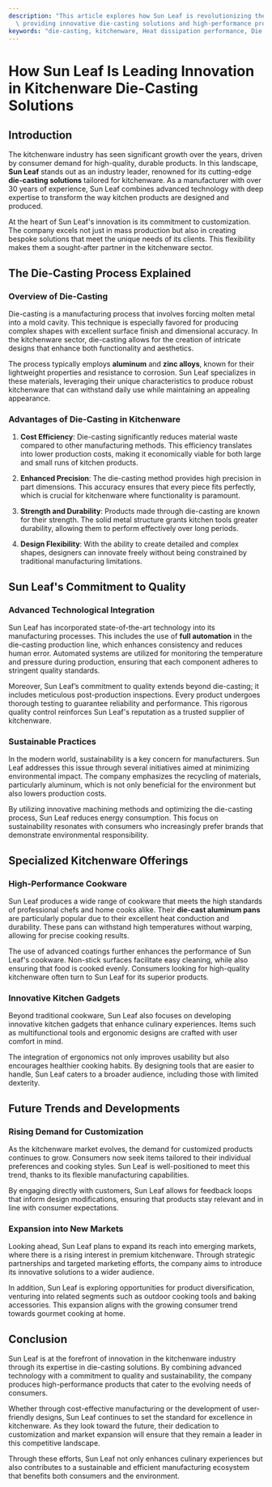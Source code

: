 ```yaml
---
description: "This article explores how Sun Leaf is revolutionizing the kitchenware industry by\
  \ providing innovative die-casting solutions and high-performance products."
keywords: "die-casting, kitchenware, Heat dissipation performance, Die casting process"
---
```

# How Sun Leaf Is Leading Innovation in Kitchenware Die-Casting Solutions

## Introduction

The kitchenware industry has seen significant growth over the years, driven by consumer demand for high-quality, durable products. In this landscape, **Sun Leaf** stands out as an industry leader, renowned for its cutting-edge **die-casting solutions** tailored for kitchenware. As a manufacturer with over 30 years of experience, Sun Leaf combines advanced technology with deep expertise to transform the way kitchen products are designed and produced.

At the heart of Sun Leaf's innovation is its commitment to customization. The company excels not just in mass production but also in creating bespoke solutions that meet the unique needs of its clients. This flexibility makes them a sought-after partner in the kitchenware sector.

## The Die-Casting Process Explained

### Overview of Die-Casting

Die-casting is a manufacturing process that involves forcing molten metal into a mold cavity. This technique is especially favored for producing complex shapes with excellent surface finish and dimensional accuracy. In the kitchenware sector, die-casting allows for the creation of intricate designs that enhance both functionality and aesthetics.

The process typically employs **aluminum** and **zinc alloys**, known for their lightweight properties and resistance to corrosion. Sun Leaf specializes in these materials, leveraging their unique characteristics to produce robust kitchenware that can withstand daily use while maintaining an appealing appearance.

### Advantages of Die-Casting in Kitchenware

1. **Cost Efficiency**: Die-casting significantly reduces material waste compared to other manufacturing methods. This efficiency translates into lower production costs, making it economically viable for both large and small runs of kitchen products.

2. **Enhanced Precision**: The die-casting method provides high precision in part dimensions. This accuracy ensures that every piece fits perfectly, which is crucial for kitchenware where functionality is paramount.

3. **Strength and Durability**: Products made through die-casting are known for their strength. The solid metal structure grants kitchen tools greater durability, allowing them to perform effectively over long periods.

4. **Design Flexibility**: With the ability to create detailed and complex shapes, designers can innovate freely without being constrained by traditional manufacturing limitations.

## Sun Leaf's Commitment to Quality

### Advanced Technological Integration

Sun Leaf has incorporated state-of-the-art technology into its manufacturing processes. This includes the use of **full automation** in the die-casting production line, which enhances consistency and reduces human error. Automated systems are utilized for monitoring the temperature and pressure during production, ensuring that each component adheres to stringent quality standards.

Moreover, Sun Leaf’s commitment to quality extends beyond die-casting; it includes meticulous post-production inspections. Every product undergoes thorough testing to guarantee reliability and performance. This rigorous quality control reinforces Sun Leaf's reputation as a trusted supplier of kitchenware.

### Sustainable Practices

In the modern world, sustainability is a key concern for manufacturers. Sun Leaf addresses this issue through several initiatives aimed at minimizing environmental impact. The company emphasizes the recycling of materials, particularly aluminum, which is not only beneficial for the environment but also lowers production costs.

By utilizing innovative machining methods and optimizing the die-casting process, Sun Leaf reduces energy consumption. This focus on sustainability resonates with consumers who increasingly prefer brands that demonstrate environmental responsibility.

## Specialized Kitchenware Offerings

### High-Performance Cookware

Sun Leaf produces a wide range of cookware that meets the high standards of professional chefs and home cooks alike. Their **die-cast aluminum pans** are particularly popular due to their excellent heat conduction and durability. These pans can withstand high temperatures without warping, allowing for precise cooking results.

The use of advanced coatings further enhances the performance of Sun Leaf's cookware. Non-stick surfaces facilitate easy cleaning, while also ensuring that food is cooked evenly. Consumers looking for high-quality kitchenware often turn to Sun Leaf for its superior products.

### Innovative Kitchen Gadgets

Beyond traditional cookware, Sun Leaf also focuses on developing innovative kitchen gadgets that enhance culinary experiences. Items such as multifunctional tools and ergonomic designs are crafted with user comfort in mind.

The integration of ergonomics not only improves usability but also encourages healthier cooking habits. By designing tools that are easier to handle, Sun Leaf caters to a broader audience, including those with limited dexterity.

## Future Trends and Developments

### Rising Demand for Customization

As the kitchenware market evolves, the demand for customized products continues to grow. Consumers now seek items tailored to their individual preferences and cooking styles. Sun Leaf is well-positioned to meet this trend, thanks to its flexible manufacturing capabilities.

By engaging directly with customers, Sun Leaf allows for feedback loops that inform design modifications, ensuring that products stay relevant and in line with consumer expectations.

### Expansion into New Markets

Looking ahead, Sun Leaf plans to expand its reach into emerging markets, where there is a rising interest in premium kitchenware. Through strategic partnerships and targeted marketing efforts, the company aims to introduce its innovative solutions to a wider audience.

In addition, Sun Leaf is exploring opportunities for product diversification, venturing into related segments such as outdoor cooking tools and baking accessories. This expansion aligns with the growing consumer trend towards gourmet cooking at home.

## Conclusion

Sun Leaf is at the forefront of innovation in the kitchenware industry through its expertise in die-casting solutions. By combining advanced technology with a commitment to quality and sustainability, the company produces high-performance products that cater to the evolving needs of consumers. 

Whether through cost-effective manufacturing or the development of user-friendly designs, Sun Leaf continues to set the standard for excellence in kitchenware. As they look toward the future, their dedication to customization and market expansion will ensure that they remain a leader in this competitive landscape. 

Through these efforts, Sun Leaf not only enhances culinary experiences but also contributes to a sustainable and efficient manufacturing ecosystem that benefits both consumers and the environment.
